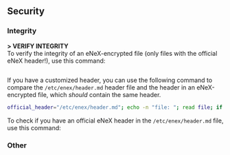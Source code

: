 ## Security
### Integrity
**> VERIFY INTEGRITY**<br>
To verify the integrity of an eNeX-encrypted file (only files with the official eNeX header!), use this command:
```bash

```
<!--```bash
echo -n "file: "; read filename; content=$(cat "$filename" || echo "CC"); header="\#\!/bin/bash\nif ! command -v openssl >/dev/null 2>&1; then echo \"OpenSSL is not installed. Please install it and try again.\"; exit 1; fi; if [ ! -d \"/etc/enex\" ]; then mkdir /etc/enex || echo \"error: could not create directory /etc/enex\"; fi; if [ ! -d \"/etc/enex/temp\" ]; then mkdir /etc/enex/temp || echo \"error: could not make directory /etc/enex/temp\"; fi; filepath=$(realpath \"$0\"); fullcontent=$(cat $filepath); content=\"${fullcontent#*\<content\>}\"; content=\"${content%%\<\/content\>*}\"; filename=$(cat /dev/urandom | tr -dc 'a-zA-Z0-9' | fold -w 100 | head -n 1); temp_file=\"/etc/enex/temp/${filename}.XXXXXXXXX\"; touch \"$temp_file\"; trap 'rm -f \"$temp_file\"' EXIT; chmod +x $temp_file; password=\"${fullcontent#*\<password\>}\"; password=\"${password%%\<\/password\>*}\"; if [[ \"$password\" == \"\" ]]; then echo -n \"password: \"; read -s password; fi; content_file=\"/etc/enex/temp/content.${filename}.XXXXXXXX\"; touch \"$content_file\"; echo \"$content\" > \"$content_file\"; openssl aes-256-cbc -a -d -salt -pbkdf2 -in \"$content_file\" -out \"$temp_file\" -pass pass:\"$password\" || echo \"ERROR: DECRYPTION FAILED.\"; \"$temp_file\"; rm \"$temp_file\" || echo \"ERROR: TEMPORARY FILE COULD NOT BE REMOVED. PLEASE REMOVE IT MANUALLY: rm -f ${temp_file}\"; rm \"$content_file\" || echo \"ERROR: TEMPORARY CONTENT FILE COULD NOT BE REMOVED. PLEASE REMOVE IT MANUALLY: rm -f ${content_file}\"; exit"; if [[ "$content" == "${header}"* ]]; then echo "HEADER_INTEGRITY_VERIFIED"; elif [[ "$content" == "CC" ]]; then echo "HEADER_INTEGRITY_COULD_NOT_BE_VERIFIED"; else echo "HEADER_INTEGRITY_FAILED"; fi; exit
```-->
If you have a customized header, you can use the following command to compare the `/etc/enex/header.md` header file and the header in an eNeX-encrypted file, which *should* contain the same header.
```bash
official_header="/etc/enex/header.md"; echo -n "file: "; read file; if [ ! -f "$file" ]; then echo "Error: File '$file' not found."; exit 1; fi; file_header=$(cat "$file"); official_header_content=$(cat "$official_header"); if [[ "$file_header"* == "$official_header_content" ]]; then echo "The file '$file' MATCHES the eNeX header stored in /etc/enex/header.md. This does NOT mean that execution of the file is secure. The header.md file could be tampered with and its integrity cannot be verified."; else echo "The file '$file' DOES NOT MATCH the header stored in /etc/enex/header.md. THE HEADER FILE AND/OR THE HEADER WITHIN THE PROVIDED FILE HAVE BEEN TAMPERED WITH."; fi
```
<!--```bash
echo -n "file: "; read filename; content=$(cat "$filename" || echo "CC"); header=$(cat /etc/enex/header.md); if [[ "$content" == "${header}"* ]]; then echo "HEADERS_MATCH"; echo "THE INTEGRITY OF THE /etc/enex/header.md FILE CANNOT BE VERIFIED! IF YOU HAVE TAMPERED WITH THE HEADER IN ANY WAY, YOU ARE RESPONSIBLE FOR ITS INTEGRITY AS IT CANNOT BE OFFICIALLY VERIFIED."; else echo "HEADERS_DO_NOT_MATCH"; fi; exit
```-->
To check if you have an official eNeX header in the `/etc/enex/header.md` file, use this command:
<!--```bash
content=$(cat /etc/enex/header.md || echo "CC"); header="\#\!/bin/bash\nif ! command -v openssl >/dev/null 2>&1; then echo \"OpenSSL is not installed. Please install it and try again.\"; exit 1; fi; if [ ! -d \"/etc/enex\" ]; then mkdir /etc/enex || echo \"error: could not create directory /etc/enex\"; fi; if [ ! -d \"/etc/enex/temp\" ]; then mkdir /etc/enex/temp || echo \"error: could not make directory /etc/enex/temp\"; fi; filepath=$(realpath \"$0\"); fullcontent=$(cat $filepath); content=\"${fullcontent#*\<content\>}\"; content=\"${content%%\<\/content\>*}\"; filename=$(cat /dev/urandom | tr -dc 'a-zA-Z0-9' | fold -w 100 | head -n 1); temp_file=\"/etc/enex/temp/${filename}.XXXXXXXXX\"; touch \"$temp_file\"; trap 'rm -f \"$temp_file\"' EXIT; chmod +x $temp_file; password=\"${fullcontent#*\<password\>}\"; password=\"${password%%\<\/password\>*}\"; if [[ \"$password\" == \"\" ]]; then echo -n \"password: \"; read -s password; fi; content_file=\"/etc/enex/temp/content.${filename}.XXXXXXXX\"; touch \"$content_file\"; echo \"$content\" > \"$content_file\"; openssl aes-256-cbc -a -d -salt -pbkdf2 -in \"$content_file\" -out \"$temp_file\" -pass pass:\"$password\" || echo \"ERROR: DECRYPTION FAILED.\"; \"$temp_file\"; rm \"$temp_file\" || echo \"ERROR: TEMPORARY FILE COULD NOT BE REMOVED. PLEASE REMOVE IT MANUALLY: rm -f ${temp_file}\"; rm \"$content_file\" || echo \"ERROR: TEMPORARY CONTENT FILE COULD NOT BE REMOVED. PLEASE REMOVE IT MANUALLY: rm -f ${content_file}\"; exit"; if [[ "$content" == "${header}"* ]]; then echo "HEADER_INTEGRITY_VERIFIED"; elif [[ "$content" == "CC" ]]; then echo "HEADER_INTEGRITY_COULD_NOT_BE_VERIFIED"; else echo "HEADER_INTEGRITY_FAILED"; echo "!!!THIS HEADER HAS BEEN TAMPERED WITH!!!" fi; exit
```-->
### Other
